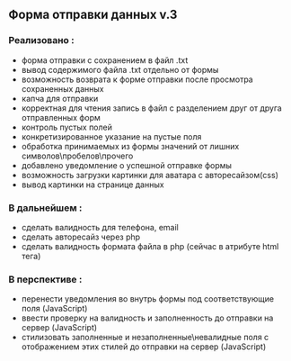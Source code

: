 ## Форма отправки данных v.3
### Реализовано :
- форма отправки с сохранением в файл .txt
- вывод содержимого файла .txt отдельно от формы 
- возможность возврата к форме отправки после просмотра сохраненных данных
- капча для отправки
- корректная для чтения запись в файл с разделением друг от друга отправленных форм
- контроль пустых полей
- конкретизированное указание на пустые поля
- обработка принимаемых из формы значений от лишних символов\пробелов\прочего
- добавлено уведомление о успешной отправке формы
- возможность загрузки картинки для аватара с авторесайзом(css)
- вывод картинки на странице данных
### В дальнейшем :
- сделать валидность для телефона, email
- сделать авторесайз через php
- сделать валидность формата файла в php (сейчас в атрибуте html тега)

### В перспективе :
- перенести уведомления во внутрь формы под соответствующие поля (JavaScript)
- ввести проверку на валидность и заполненность до отправки на сервер (JavaScript)
- стилизовать заполненные и незаполненные\невалидные поля с отображением этих стилей до отправки на сервер (JavaScript)
